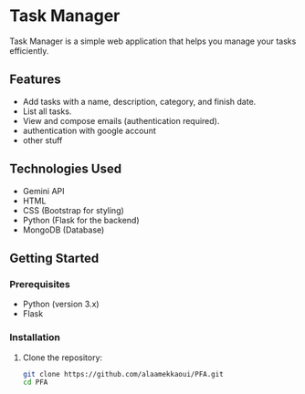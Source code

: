﻿# Task Manager

Task Manager is a simple web application that helps you manage your tasks efficiently.

## Features

- Add tasks with a name, description, category, and finish date.
- List all tasks.
- View and compose emails (authentication required).
- authentication with google account
- other stuff

## Technologies Used
- Gemini API
- HTML
- CSS (Bootstrap for styling)
- Python (Flask for the backend)
- MongoDB (Database)

## Getting Started

### Prerequisites

- Python (version 3.x)
- Flask

### Installation

1. Clone the repository:

   ```bash
   git clone https://github.com/alaamekkaoui/PFA.git
   cd PFA
